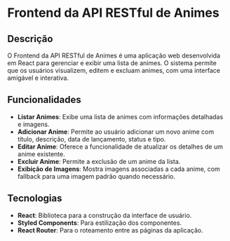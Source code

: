 # Frontend da API RESTful de Animes

## Descrição

O Frontend da API RESTful de Animes é uma aplicação web desenvolvida em React para gerenciar e exibir uma lista de animes. O sistema permite que os usuários visualizem, editem e excluam animes, com uma interface amigável e interativa.

## Funcionalidades

- **Listar Animes**: Exibe uma lista de animes com informações detalhadas e imagens.
- **Adicionar Anime**: Permite ao usuário adicionar um novo anime com título, descrição, data de lançamento, status e tipo.
- **Editar Anime**: Oferece a funcionalidade de atualizar os detalhes de um anime existente.
- **Excluir Anime**: Permite a exclusão de um anime da lista.
- **Exibição de Imagens**: Mostra imagens associadas a cada anime, com fallback para uma imagem padrão quando necessário.

## Tecnologias

- **React**: Biblioteca para a construção da interface de usuário.
- **Styled Components**: Para estilização dos componentes.
- **React Router**: Para o roteamento entre as páginas da aplicação.



